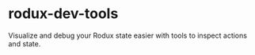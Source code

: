 # rodux-dev-tools

Visualize and debug your Rodux state easier with tools to inspect actions and state.
